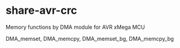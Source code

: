 # share-avr-crc
Memory functions by DMA module for AVR xMega MCU

DMA_memset, DMA_memcpy, DMA_memset_bg, DMA_memcpy_bg